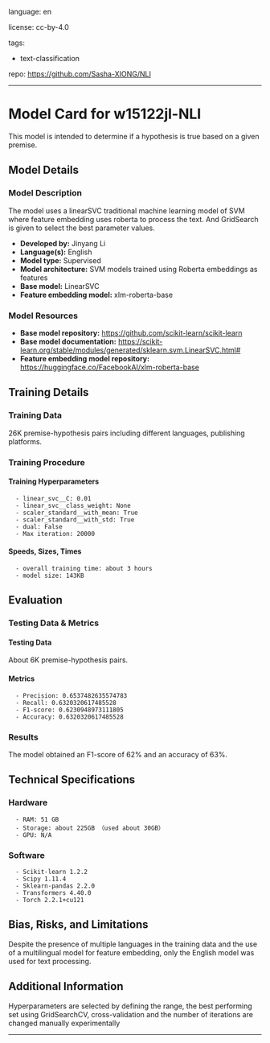 language: en

license: cc-by-4.0

tags:
- text-classification

repo: https://github.com/Sasha-XIONG/NLI

---

# Model Card for w15122jl-NLI

<!-- Provide a quick summary of what the model is/does. -->

This model is intended to determine if a hypothesis is true based on a given premise.


## Model Details

### Model Description

<!-- Provide a longer summary of what this model is. -->

The model uses a linearSVC traditional machine learning model of SVM where feature embedding uses roberta to process the text. And GridSearch is given to select the best parameter values.

- **Developed by:** Jinyang Li
- **Language(s):** English
- **Model type:** Supervised
- **Model architecture:** SVM models trained using Roberta embeddings as features
- **Base model:** LinearSVC
- **Feature embedding model:** xlm-roberta-base

### Model Resources

<!-- Provide links where applicable. -->

- **Base model repository:** https://github.com/scikit-learn/scikit-learn
- **Base model documentation:** https://scikit-learn.org/stable/modules/generated/sklearn.svm.LinearSVC.html#
- **Feature embedding model repository:** https://huggingface.co/FacebookAI/xlm-roberta-base

## Training Details

### Training Data

<!-- This is a short stub of information on the training data that was used, and documentation related to data pre-processing or additional filtering (if applicable). -->

26K premise-hypothesis pairs including different languages, publishing platforms.

### Training Procedure

<!-- This relates heavily to the Technical Specifications. Content here should link to that section when it is relevant to the training procedure. -->

#### Training Hyperparameters

<!-- This is a summary of the values of hyperparameters used in training the model. -->


      - linear_svc__C: 0.01
      - linear_svc__class_weight: None
      - scaler_standard__with_mean: True 
      - scaler_standard__with_std: True
      - dual: False
      - Max iteration: 20000

#### Speeds, Sizes, Times

<!-- This section provides information about how roughly how long it takes to train the model and the size of the resulting model. -->


      - overall training time: about 3 hours
      - model size: 143KB

## Evaluation

<!-- This section describes the evaluation protocols and provides the results. -->

### Testing Data & Metrics

#### Testing Data

<!-- This should describe any evaluation data used (e.g., the development/validation set provided). -->

About 6K premise-hypothesis pairs.

#### Metrics

<!-- These are the evaluation metrics being used. -->


      - Precision: 0.6537482635574783
      - Recall: 0.6320320617485528
      - F1-score: 0.6230948973111805
      - Accuracy: 0.6320320617485528

### Results

The model obtained an F1-score of 62% and an accuracy of 63%.

## Technical Specifications

### Hardware


      - RAM: 51 GB
      - Storage: about 225GB （used about 30GB）
      - GPU: N/A

### Software


      - Scikit-learn 1.2.2
      - Scipy 1.11.4
      - Sklearn-pandas 2.2.0
      - Transformers 4.40.0
      - Torch 2.2.1+cu121

## Bias, Risks, and Limitations

<!-- This section is meant to convey both technical and sociotechnical limitations. -->

Despite the presence of multiple languages in the training data and the use of a multilingual model for feature embedding, only the English model was used for text processing.

## Additional Information

<!-- Any other information that would be useful for other people to know. -->

Hyperparameters are selected by defining the range, the best performing set using GridSearchCV, cross-validation and the number of iterations are changed manually experimentally

---
